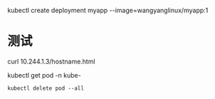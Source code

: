 kubectl create deployment myapp --image=wangyanglinux/myapp:1

# 测试

curl 10.244.1.3/hostname.html

kubectl get pod -n kube-


```shell
kubectl delete pod --all
```
